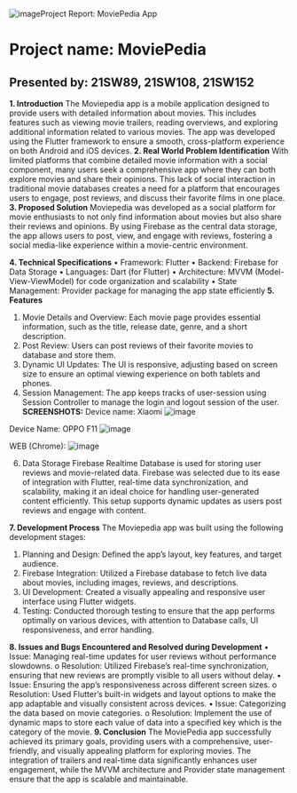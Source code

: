 ![image](https://github.com/user-attachments/assets/6f205613-d9ed-40de-b23f-6f677b133ada)Project Report: MoviePedia App

# Project name: MoviePedia 
## Presented by: 21SW89, 21SW108, 21SW152

**1. Introduction**
The Moviepedia app is a mobile application designed to provide users with detailed information about movies. This includes features such as viewing movie trailers, reading overviews, and exploring additional information related to various movies. The app was developed using the Flutter framework to ensure a smooth, cross-platform experience on both Android and iOS devices.
**2. Real World Problem Identification**
With limited platforms that combine detailed movie information with a social component, many users seek a comprehensive app where they can both explore movies and share their opinions. This lack of social interaction in traditional movie databases creates a need for a platform that encourages users to engage, post reviews, and discuss their favorite films in one place.
**3. Proposed Solution**
Moviepedia was developed as a social platform for movie enthusiasts to not only find information about movies but also share their reviews and opinions. By using Firebase as the central data storage, the app allows users to post, view, and engage with reviews, fostering a social media-like experience within a movie-centric environment.

**4. Technical Specifications**
•	Framework: Flutter
•	Backend: Firebase for Data Storage
•	Languages: Dart (for Flutter)
•	Architecture: MVVM (Model-View-ViewModel) for code organization and scalability
•	State Management: Provider package for managing the app state efficiently
**5. Features**
1.	Movie Details and Overview: Each movie page provides essential information, such as the title, release date, genre, and a short description.
2.	Post Review: Users can post reviews of their favorite movies to database and store them.
3.	Dynamic UI Updates: The UI is responsive, adjusting based on screen size to ensure an optimal viewing experience on both tablets and phones.
4.	Session Management: The app keeps tracks of user-session using Session Controller to manage the login and logout session of the user.
**SCREENSHOTS:**
Device name: Xiaomi 
 ![image](https://github.com/user-attachments/assets/49afaa12-50cc-4758-8a5a-a4733f6705d4)


Device Name: OPPO F11
 ![image](https://github.com/user-attachments/assets/1ad6b208-6b49-41e4-80c3-7827f36f6ff7)

WEB (Chrome): 
 ![image](https://github.com/user-attachments/assets/552238c5-a00d-4483-8469-44f2a7eeabfc)

6.	Data Storage 
Firebase Realtime Database is used for storing user reviews and movie-related data. Firebase was selected due to its ease of integration with Flutter, real-time data synchronization, and scalability, making it an ideal choice for handling user-generated content efficiently. This setup supports dynamic updates as users post reviews and engage with content.

**7. Development Process**
The Moviepedia app was built using the following development stages:
1.	Planning and Design: Defined the app’s layout, key features, and target audience.
2.	Firebase Integration: Utilized a Firebase database to fetch live data about movies, including images, reviews, and descriptions.
3.	UI Development: Created a visually appealing and responsive user interface using Flutter widgets.
4.	Testing: Conducted thorough testing to ensure that the app performs optimally on various devices, with attention to Database calls, UI responsiveness, and error handling.

**8. Issues and Bugs Encountered and Resolved during Development**
•	Issue: Managing real-time updates for user reviews without performance slowdowns.
o	Resolution: Utilized Firebase’s real-time synchronization, ensuring that new reviews are promptly visible to all users without delay.
•	Issue: Ensuring the app’s responsiveness across different screen sizes.
o	Resolution: Used Flutter’s built-in widgets and layout options to make the app adaptable and visually consistent across devices.
•	Issue: Categorizing the data based on movie categories.
o	Resolution: Implement the use of dynamic maps to store each value of data into a specified key which is the category of the movie.
**9. Conclusion**
The MoviePedia app successfully achieved its primary goals, providing users with a comprehensive, user-friendly, and visually appealing platform for exploring movies. The integration of trailers and real-time data significantly enhances user engagement, while the MVVM architecture and Provider state management ensure that the app is scalable and maintainable.

